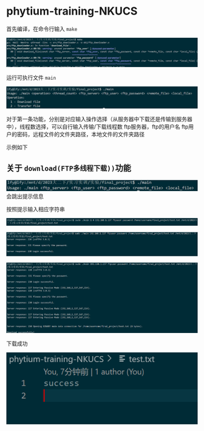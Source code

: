 # phytium-training-NKUCS

首先编译，在命令行输入 `make`

![1721466378661](image/README/1721466378661.png)

运行可执行文件 `main`

![1721620885910](image/README/1721620885910.png)

对于第一条功能，分别是对应输入操作选择（从服务器中下载还是传输到服务器中），线程数选择，可以自行输入传输/下载线程数 ftp服务器，ftp的用户名 ftp用户的密码，远程文件的文件夹路径，本地文件的文件夹路径

示例如下

## 关于 `download(FTP多线程下载))`功能

![1721466432577](image/README/1721466432577.png)会跳出提示信息

按照提示输入相应字符串

![1721621111008](image/README/1721621111008.png)

![1721466487083](image/README/1721466487083.png)

![1721466514723](image/README/1721466514723.png)

下载成功

![1721466672911](image/README/1721466672911.png)
